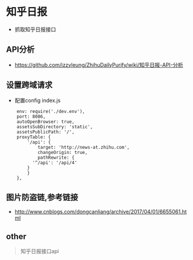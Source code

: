 # 知乎日报
- 抓取知乎日报接口

## API分析
- https://github.com/izzyleung/ZhihuDailyPurify/wiki/知乎日报-API-分析

## 设置跨域请求
- 配置config index.js
```
    env: require('./dev.env'),
    port: 8086,
    autoOpenBrowser: true,
    assetsSubDirectory: 'static',
    assetsPublicPath: '/',
    proxyTable: {
    	'/api': {
    		target: 'http://news-at.zhihu.com',
    		changeOrigin: true,
    		pathRewrite: {
          '^/api': '/api/4'
        }
    	}
    },
```

## 图片防盗链,参考链接
- http://www.cnblogs.com/dongcanliang/archive/2017/04/01/6655061.html

## other
> 知乎日报接口api